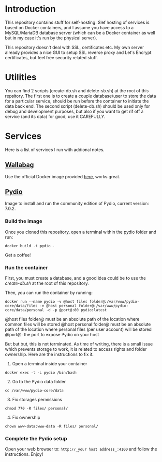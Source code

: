# Introduction

This repository contains stuff for self-hosting. Slef hosting of services is based on Docker containers, and I assume you have access to a MySQL/MariaDB database server (which can be a Docker container as well but in my case it's run by the physical server).

This repository doesn't deal with SSL, certificates etc. My own server already provides a nice GUI to setup SSL reverse proxy and Let's Encrypt certificates, but feel free security related stuff.

# Utilities

You can find 2 scripts (create-db.sh and delete-sb.sh) at the root of this repsitory. The first one is to create a couple database/user to store the data for a particular service, should be run before the container to initiate the data back end. The second script (delete-db.sh) should be used only for debug and development purposes, but also if you want to get rif off a service (and its data) for good, use it CAREFULLY.

# Services

Here is a list of services I run with addional notes.

## [Wallabag](https://www.wallabag.org/)

Use the official Docker image provided [here](https://hub.docker.com/r/wallabag/wallabag/), works great.

## [Pydio](https://www.pydio.com/)

Image to install and run the community edition of Pydio, current version: 7.0.2.

### Build the image ###

Once you cloned this repository, open a terminal within the pydio folder and run:

```docker build -t pydio .```

Get a coffee!

### Run the container ###

First, you must create a database, and a good idea could be to use the *create-db.sh* at the root of this repository.

Then, you can run the container by running:

```docker run --name pydio -v @host files folder@:/var/www/pydio-core/data/files -v @host personal folder@:/var/www/pydio-core/data/personal -d -p @port@:80 pydio:latest```

@host files folder@ must be an absolute path of the location where common files will be stored
@host personal folder@ must be an absolute path of the location where personal files (per user account) will be stored
@port@: the port to expose Pydio on your host

But but but, this is not terminated. As time of writing, there is a small issue which prevents storage to work, it is related to access rights and folder ownership. Here are the instructions to fix it.

1. Open a terminal inside your container

```docker exec -t -i pydio /bin/bash```

2. Go to the Pydio data folder

```cd /var/www/pydio-core/data```

3. Fix storages permissions

```chmod 770 -R files/ personal/```

4. Fix ownership

```chown www-data:www-data -R files/ personal/```

### Complete the Pydio setup ###

Open your web browser to: ```http://_your host address_:4100``` and follow the instructions. Enjoy!
